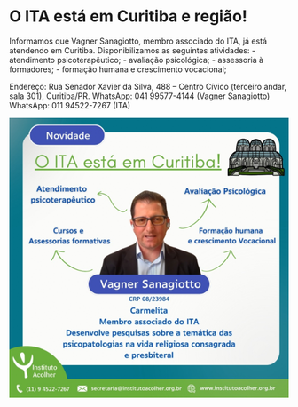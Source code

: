 # O ITA está em Curitiba e região! 
<p>Informamos que Vagner Sanagiotto, membro associado do ITA, já está atendendo em Curitiba. 
Disponibilizamos as seguintes atividades:
- atendimento psicoterapêutico;
- avaliação psicológica;
- assessoria à formadores;
- formação humana e crescimento vocacional;</p>
<p>Endereço: Rua Senador Xavier da Silva, 488 – Centro Cívico (terceiro andar, sala 301), Curitiba/PR. 
WhatsApp: 041 99577-4144 (Vagner Sanagiotto)
WhatsApp: 011 94522-7267 (ITA)</p>

![](/img/2024-01-30.png)
